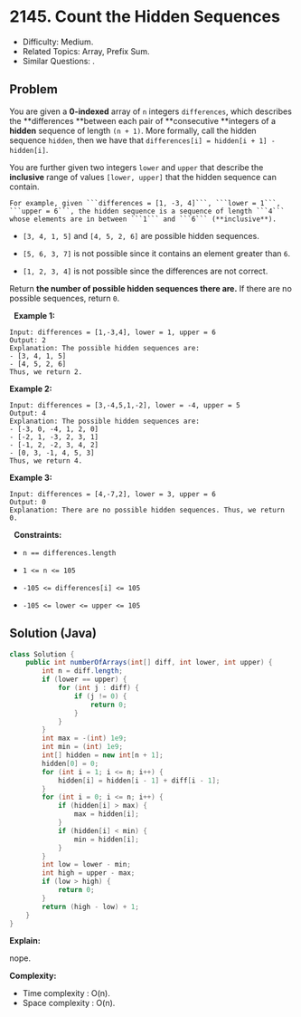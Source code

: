 # 2145. Count the Hidden Sequences

- Difficulty: Medium.
- Related Topics: Array, Prefix Sum.
- Similar Questions: .

## Problem

You are given a **0-indexed** array of ```n``` integers ```differences```, which describes the **differences **between each pair of **consecutive **integers of a **hidden** sequence of length ```(n + 1)```. More formally, call the hidden sequence ```hidden```, then we have that ```differences[i] = hidden[i + 1] - hidden[i]```.

You are further given two integers ```lower``` and ```upper``` that describe the **inclusive** range of values ```[lower, upper]``` that the hidden sequence can contain.


	For example, given ```differences = [1, -3, 4]```, ```lower = 1```, ```upper = 6```, the hidden sequence is a sequence of length ```4``` whose elements are in between ```1``` and ```6``` (**inclusive**).

	
		
- ```[3, 4, 1, 5]``` and ```[4, 5, 2, 6]``` are possible hidden sequences.
		
- ```[5, 6, 3, 7]``` is not possible since it contains an element greater than ```6```.
		
- ```[1, 2, 3, 4]``` is not possible since the differences are not correct.
	
	


Return **the number of **possible** hidden sequences there are.** If there are no possible sequences, return ```0```.

 
**Example 1:**

```
Input: differences = [1,-3,4], lower = 1, upper = 6
Output: 2
Explanation: The possible hidden sequences are:
- [3, 4, 1, 5]
- [4, 5, 2, 6]
Thus, we return 2.
```

**Example 2:**

```
Input: differences = [3,-4,5,1,-2], lower = -4, upper = 5
Output: 4
Explanation: The possible hidden sequences are:
- [-3, 0, -4, 1, 2, 0]
- [-2, 1, -3, 2, 3, 1]
- [-1, 2, -2, 3, 4, 2]
- [0, 3, -1, 4, 5, 3]
Thus, we return 4.
```

**Example 3:**

```
Input: differences = [4,-7,2], lower = 3, upper = 6
Output: 0
Explanation: There are no possible hidden sequences. Thus, we return 0.
```

 
**Constraints:**


	
- ```n == differences.length```
	
- ```1 <= n <= 105```
	
- ```-105 <= differences[i] <= 105```
	
- ```-105 <= lower <= upper <= 105```



## Solution (Java)

```java
class Solution {
    public int numberOfArrays(int[] diff, int lower, int upper) {
        int n = diff.length;
        if (lower == upper) {
            for (int j : diff) {
                if (j != 0) {
                    return 0;
                }
            }
        }
        int max = -(int) 1e9;
        int min = (int) 1e9;
        int[] hidden = new int[n + 1];
        hidden[0] = 0;
        for (int i = 1; i <= n; i++) {
            hidden[i] = hidden[i - 1] + diff[i - 1];
        }
        for (int i = 0; i <= n; i++) {
            if (hidden[i] > max) {
                max = hidden[i];
            }
            if (hidden[i] < min) {
                min = hidden[i];
            }
        }
        int low = lower - min;
        int high = upper - max;
        if (low > high) {
            return 0;
        }
        return (high - low) + 1;
    }
}
```

**Explain:**

nope.

**Complexity:**

* Time complexity : O(n).
* Space complexity : O(n).
